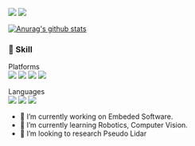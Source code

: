 
<a href="https://ing03201.github.io/" target="_blank"><img src="https://img.shields.io/badge/BLOG-grey?style=flat-square&logo=GitHub Pages&logoColor=222222"/></a>
<a href="https://ing03201.gmail.com/" target="_blank"><img src="https://img.shields.io/badge/Gmail-red?style=flat-square&logo=gmail&logoColor=white"/></a>  

[![Anurag's github stats](https://github-readme-stats.vercel.app/api?username=ing03201&show_icons=true)](https://github.com/anuraghazra/github-readme-stats)

### 💪 Skill
Platforms  
<a  target="_blank"><img src="https://img.shields.io/badge/ROS-22314E?style=flat-square&logo=ROS&logoColor=white"/></a>
<a  target="_blank"><img src="https://img.shields.io/badge/Embeded Linux-FCC624?style=flat-square&logo=Linux&logoColor=white"/></a>
<a  target="_blank"><img src="https://img.shields.io/badge/AOSP-3DDC84?style=flat-square&logo=Android&logoColor=white"/></a>
<a  target="_blank"><img src="https://img.shields.io/badge/tensorflow-FF6F00?style=flat-square&logo=TensorFlow&logoColor=white"/></a>  

Languages  
<a  target="_blank"><img src="https://img.shields.io/badge/C-A8B9CC?style=flat-square&logo=C&logoColor=white"/></a>
<a  target="_blank"><img src="https://img.shields.io/badge/C++-00599C?style=flat-square&logo=C++&logoColor=white"/></a>
<a  target="_blank"><img src="https://img.shields.io/badge/Python-3776AB?style=flat-square&logo=Python&logoColor=white"/></a>
- 🔭 I’m currently working on Embeded Software.
- 🌱 I’m currently learning Robotics, Computer Vision.
- 🤔 I’m looking to research Pseudo Lidar

